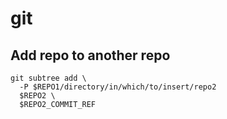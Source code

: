 # git

## Add repo to another repo

```shell
git subtree add \
  -P $REPO1/directory/in/which/to/insert/repo2
  $REPO2 \
  $REPO2_COMMIT_REF
```
